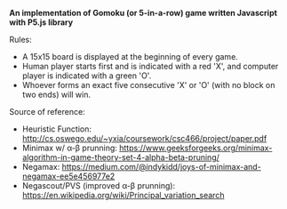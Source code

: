 <b>An implementation of Gomoku (or 5-in-a-row) game written Javascript with P5.js library</b>

Rules:
  - A 15x15 board is displayed at the beginning of every game.
  - Human player starts first and is indicated with a red 'X', and computer player is indicated with a green 'O'.
  - Whoever forms an exact five consecutive 'X' or 'O' (with no block on two ends) will win.
  
Source of reference: 
  - Heuristic Function: http://cs.oswego.edu/~yxia/coursework/csc466/project/paper.pdf
  - Minimax w/ α-β prunning: https://www.geeksforgeeks.org/minimax-algorithm-in-game-theory-set-4-alpha-beta-pruning/
  - Negamax: https://medium.com/@indykidd/joys-of-minimax-and-negamax-ee5e456977e2
  - Negascout/PVS (improved α-β prunning): https://en.wikipedia.org/wiki/Principal_variation_search
